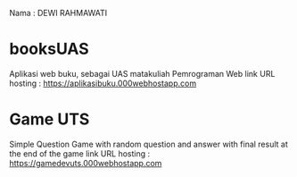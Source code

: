 Nama : DEWI RAHMAWATI 
# booksUAS
Aplikasi web buku, sebagai UAS matakuliah Pemrograman Web
link URL hosting : https://aplikasibuku.000webhostapp.com

# Game UTS
Simple Question Game with random question and answer with final result at the end of the game
link URL hosting : https://gamedevuts.000webhostapp.com
